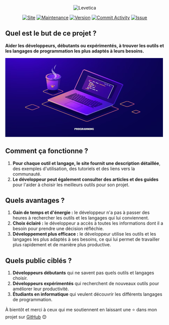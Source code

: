 <p align="center">
<img alt="Levetica" height="250" width="450" src="https://raw.githubusercontent.com/mpcgt/levetica/fc01cc6487e06c625d0c3bef95d79d0c8462eb32/src/assets/levetica-logo.png" />
</p>
<p align="center">
<a href="https://levetica.vercel.app"><img src="https://img.shields.io/badge/website-operational-green" alt="Site"></a>
<a href="https://github.com/mpcgt/levetica"><img src="https://img.shields.io/badge/maintained?-no-red" alt="Maintenance"></a>
<a href="https://github.com/mpcgt/levetica/releases"><img src="https://img.shields.io/github/v/release/mpcgt/levetica" alt="Version"></a>
<a href="https://github.com/mpcgt/levetica/commits/main/"><img src="https://img.shields.io/github/commit-activity/m/mpcgt/levetica" alt="Commit Activity"></a>
<a href="[https://github.com/mpcgt/levetica/issues"><img src="https://img.shields.io/github/issues/mpcgt/levetica" alt="Issue"></a>
</p>

## Quel est le but de ce projet ?

<b>Aider les développeurs, débutants ou expérimentés, à trouver les outils et les langages de programmation les plus adaptés à leurs besoins.</b>

<img alt="Dev" height="250" width="500" src="./src/assets/images/dev.png" />

## Comment ça fonctionne ?

1. <b>Pour chaque outil et langage, le site fournit une description détaillée</b>, des exemples d'utilisation, des tutoriels et des liens vers la communauté.
2. <b>Le développeur peut également consulter des articles et des guides</b> pour l'aider à choisir les meilleurs outils pour son projet.

 ## Quels avantages ?
 
1. <b>Gain de temps et d'énergie :</b> le développeur n'a pas à passer des heures à rechercher les outils et les langages qui lui conviennent.
2. <b>Choix éclairé :</b> le développeur a accès à toutes les informations dont il a besoin pour prendre une décision réfléchie.
3. <b>Développement plus efficace :</b> le développeur utilise les outils et les langages les plus adaptés à ses besoins, ce qui lui permet de travailler plus rapidement et de manière plus productive.

## Quels public ciblés ?

1. <b>Développeurs débutants</b> qui ne savent pas quels outils et langages choisir.
2. <b>Développeurs expérimentés</b> qui recherchent de nouveaux outils pour améliorer leur productivité.
3. <b>Étudiants en informatique</b> qui veulent découvrir les différents langages de programmation.

À bientôt et merci à ceux qui me soutiennent en laissant une ⭐ dans mon projet sur <a href="https://github.com/mpcgt/levetica">GitHub</a> 😊
